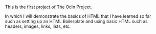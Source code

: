 This is the first project of The Odin Project.

In which I will demonstrate the basics of HTML that I have learned so far such as setting up an HTML Boilerplate and using basic HTML such as headers, images, links, lists, etc.